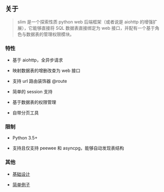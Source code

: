 
## 关于

> slim 是一个探索性质 python web 后端框架（或者说是 aiohttp 的增强扩展），它能够直接将 SQL 数据表直接绑定为 web 接口，并配有一个基于角色与数据表的管理权限模块。


### 特性

* 基于 aiohttp，全异步请求

* 映射数据表的增删改查为 web 接口

* 支持 url 路由装饰器 @route

* 简单的 session 支持

* 基于数据表的权限管理

* 自带分页工具

### 限制

* Python 3.5+

* 支持且仅支持 peewee 和 asyncpg，能够自动发现表结构

### 其他

* [基础设计](quickstart/design.md)

* [简单例子](quickstart/helloworld.md)
